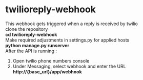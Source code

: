 # twilioreply-webhook
This webhook gets triggered when a reply is received by twilio <br> 
clone the repository <br> <b> cd twilioreply-webhook </b><br>
Make required adjustments in settings.py for applied hosts <br>
<b> python manage.py runserver </b><br>
After the API is running : <br>
<ol>
  <li> Open twilio phone numbers console </li>
  <li> Under Messaging, select webhook and enter the URL <b>http://{base_url}/app/webhook</b></li>
</ol>
  

